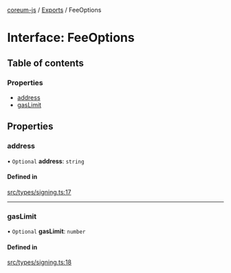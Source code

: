 [coreum-js](../README.md) / [Exports](../modules.md) / FeeOptions

# Interface: FeeOptions

## Table of contents

### Properties

- [address](FeeOptions.md#address)
- [gasLimit](FeeOptions.md#gaslimit)

## Properties

### address

• `Optional` **address**: `string`

#### Defined in

[src/types/signing.ts:17](https://github.com/CooperFoundation/coreum-js/blob/54a22f0/src/types/signing.ts#L17)

___

### gasLimit

• `Optional` **gasLimit**: `number`

#### Defined in

[src/types/signing.ts:18](https://github.com/CooperFoundation/coreum-js/blob/54a22f0/src/types/signing.ts#L18)
